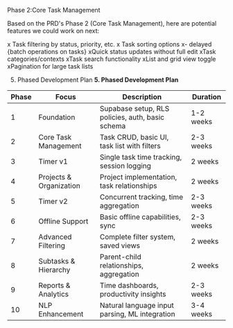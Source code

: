 Phase 2:Core Task Management

Based on the PRD's Phase 2 (Core Task Management), here are potential features we could work on next:

x Task filtering by status, priority, etc.
x Task sorting options
x- delayed {batch operations on tasks}
xQuick status updates without full edit
xTask categories/contexts
xTask search functionality
xList and grid view toggle
xPagination for large task lists

5. Phased Development Plan
   **5. Phased Development Plan**

| **Phase** | **Focus**               | **Description**                                  | **Duration** |
| --------- | ----------------------- | ------------------------------------------------ | ------------ |
| 1         | Foundation              | Supabase setup, RLS policies, auth, basic schema | 1-2 weeks    |
| 2         | Core Task Management    | Task CRUD, basic UI, task list with filters      | 2-3 weeks    |
| 3         | Timer v1                | Single task time tracking, session logging       | 2 weeks      |
| 4         | Projects & Organization | Project implementation, task relationships       | 2 weeks      |
| 5         | Timer v2                | Concurrent tracking, time aggregation            | 2-3 weeks    |
| 6         | Offline Support         | Basic offline capabilities, sync                 | 2-3 weeks    |
| 7         | Advanced Filtering      | Complete filter system, saved views              | 2 weeks      |
| 8         | Subtasks & Hierarchy    | Parent-child relationships, aggregation          | 2 weeks      |
| 9         | Reports & Analytics     | Time dashboards, productivity insights           | 2-3 weeks    |
| 10        | NLP Enhancement         | Natural language input parsing, ML integration   | 3-4 weeks    |

